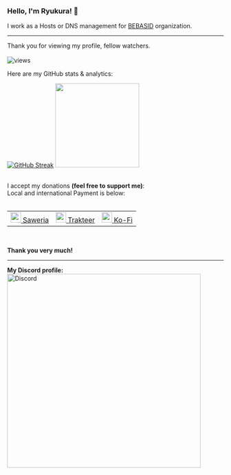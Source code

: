 ### Hello, I'm Ryukura! 👋

I work as a Hosts or DNS management for [BEBASID](https://github.com/bebasid/) organization. 

----
Thank you for viewing my profile, fellow watchers.</br></br>
<img alt="views" src="https://komarev.com/ghpvc/?username=ryukora&color=0b5394" />

Here are my GitHub stats & analytics:</br>
 
<p align="left" class="d-flex justify-content-center align-items-center">
<a href="https://github.com/ryukora"> 
<a href="https://git.io/streak-stats"><img src="https://github-readme-streak-stats.herokuapp.com?user=ryukora&theme=tokyonight" alt="GitHub Streak" /></a>
<img height="195em" src="https://github-readme-stats-eight-theta.vercel.app/api?username=ryukora&show_icons=true&theme=blue-green&include_all_commits=true&count_private=true"/>
</a>
</p> 
</br>
        I accept my donations <b>(feel free to support me)</b>:</br>
        Local and international Payment is below:</br><br>
<table>
  <tr>
    <td valign="center"><a href="https://saweria.co/ryukora"><img src="https://substackcdn.com/image/fetch/f_auto,q_auto:good,fl_progressive:steep/https%3A%2F%2Fbucketeer-e05bbc84-baa3-437e-9518-adb32be77984.s3.amazonaws.com%2Fpublic%2Fimages%2F01c81f8c-18c9-47d7-b7ad-c04058016626_225x225.png" width="24"/> Saweria</td>
    <td valign="center"><a href="https://trakteer.id/ryukora"><img src="https://cdn.trakteer.id/images/mix/trakteer-icon-thumbnail.png" width="24"/> Trakteer</td>
    <td valign="center"><a href="https://ko-fi.com/ryukora"><img src="https://uploads-ssl.webflow.com/5c14e387dab576fe667689cf/61e1116779fc0a9bd5bdbcc7_Frame%206.png" width="24"/> Ko-Fi</td>
</table></br>
      
**Thank you very much!**

----
<b>My Discord profile:</b></br>
<a href="https://discord.com/users/328048748120899586"><img src="https://lanyard.cnrad.dev/api/328048748120899586?borderRadius=20px&bg=transparent&idleMessage=Probably%20doing%20something%20else..." alt="Discord" width="450"/></a>


<!--
**ryukora/ryukora** is a ✨ _special_ ✨ repository because its `README.md` (this file) appears on your GitHub profile.

Here are some ideas to get you started:

- 🔭 I’m currently working on ...
- 🌱 I’m currently learning ...
- 👯 I’m looking to collaborate on ...
- 🤔 I’m looking for help with ...
- 💬 Ask me about ...
- 📫 How to reach me: ...
- 😄 Pronouns: ...
- ⚡ Fun fact: ...
-->
